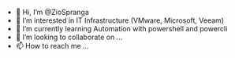 - 👋 Hi, I’m @ZioSpranga
- 👀 I’m interested in IT Infrastructure (VMware, Microsoft, Veeam)
- 🌱 I’m currently learning Automation with powershell and powercli
- 💞️ I’m looking to collaborate on ...
- 📫 How to reach me ...

<!---
federicospadaro/federicospadaro is a ✨ special ✨ repository because its `README.md` (this file) appears on your GitHub profile.
You can click the Preview link to take a look at your changes.
--->

